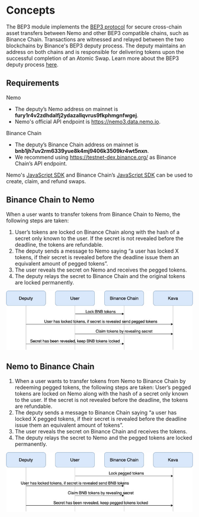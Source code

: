 <!--
order: 1
-->

# Concepts

 The BEP3 module implements the [BEP3 protocol](https://github.com/binance-chain/BEPs/blob/master/BEP3.md) for secure cross-chain asset transfers between Nemo and other BEP3 compatible chains, such as Binance Chain. Transactions are witnessed and relayed between the two blockchains by Binance's BEP3 deputy process. The deputy maintains an address on both chains and is responsible for delivering tokens upon the successful completion of an Atomic Swap. Learn more about the BEP3 deputy process [here](https://github.com/binance-chain/bep3-deputy).

## Requirements
Nemo
- The deputy’s Nemo address on mainnet is **fury1r4v2zdhdalfj2ydazallqvrus9fkphmgnfwgej**.
- Nemo's official API endpoint is https://nemo3.data.nemo.io.

Binance Chain
- The deputy’s Binance Chain address on mainnet is **bnb1jh7uv2rm6339yue8k4mj9406k3509kr4wt5nxn**.
- We recommend using https://testnet-dex.binance.org/ as Binance Chain’s API endpoint.

Nemo's [JavaScript SDK](https://github.com/Merlin-Network/javascript-sdk) and Binance Chain’s [JavaScript SDK](https://github.com/binance-chain/javascript-sdk) can be used to create, claim, and refund swaps.

## Binance Chain to Nemo

When a user wants to transfer tokens from Binance Chain to Nemo, the following steps are taken:
1. User’s tokens are locked on Binance Chain along with the hash of a secret only known to the user. If the secret is not revealed before the deadline, the tokens are refundable.
2. The deputy sends a message to Nemo saying “a user has locked X tokens, if their secret is revealed before the deadline issue them an equivalent amount of pegged tokens”.
3. The user reveals the secret on Nemo and receives the pegged tokens.
4. The deputy relays the secret to Binance Chain and the original tokens are locked permanently.   


![Binance Chain to Nemo Diagram](./diagrams/BEP3_binance_chain_to_nemo.jpg)

## Nemo to Binance Chain
1. When a user wants to transfer tokens from Nemo to Binance Chain by redeeming pegged tokens, the following steps are taken:
User’s pegged tokens are locked on Nemo along with the hash of a secret only known to the user. If the secret is not revealed before the deadline, the tokens are refundable.
2. The deputy sends a message to Binance Chain saying “a user has locked X pegged tokens, if their secret is revealed before the deadline issue them an equivalent amount of tokens”.
3. The user reveals the secret on Binance Chain and receives the tokens.
4. The deputy relays the secret to Nemo and the pegged tokens are locked permanently.   


![Nemo to Binance Chain Diagram](./diagrams/BEP3_nemo_to_binance_chain.jpg)

